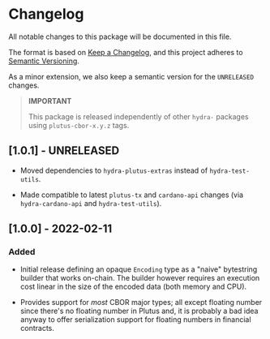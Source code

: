 # Changelog

All notable changes to this package will be documented in this file.

The format is based on [Keep a Changelog](https://keepachangelog.com/en/1.0.0/),
and this project adheres to [Semantic Versioning](https://semver.org/spec/v2.0.0.html).

As a minor extension, we also keep a semantic version for the `UNRELEASED`
changes.

> **IMPORTANT** 
>
> This package is released independently of other `hydra-` packages
using `plutus-cbor-x.y.z` tags.

## [1.0.1] - UNRELEASED

- Moved dependencies to `hydra-plutus-extras` instead of `hydra-test-utils`.

- Made compatible to latest `plutus-tx` and `cardano-api` changes (via
  `hydra-cardano-api` and `hydra-test-utils`).

## [1.0.0] - 2022-02-11

### Added

- Initial release defining an opaque `Encoding` type as a "naive" bytestring builder that works on-chain. The builder however requires an execution cost linear in the size of the encoded data (both memory and CPU).

- Provides support for _most_ CBOR major types; all except floating number since there's no floating number in Plutus and, it is probably a bad idea anyway to offer serialization support for floating numbers in financial contracts. 
